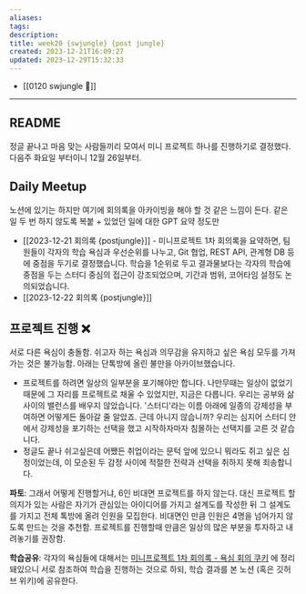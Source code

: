 ```yaml
---
aliases: 
tags: 
description:
title: week20 {swjungle} {post jungle}
created: 2023-12-21T16:09:27
updated: 2023-12-29T15:32:33
---
```

- [[0120 swjungle 🤖]]
___

## README

정글 끝나고 마음 맞는 사람들끼리 모여서 미니 프로젝트 하나를 진행하기로 결정했다. 다음주 화요일 부터이니 12월 26일부터.

## Daily Meetup

노션에 있기는 하지만 여기에 회의록을 아카이빙을 해야 할 것 같은 느낌이 든다. 같은 일 두 번 하지 않도록 복붙 + 있었던 일에 대한 GPT 요약 정도만

- [[2023-12-21 회의록 {postjungle}]] - 미니프로젝트 1차 회의록을 요약하면, 팀원들이 각자의 학습 욕심과 우선순위를 나누고, Git 협업, REST API, 관계형 DB 등에 중점을 두기로 결정했습니다. 학습을 1순위로 두고 결과물보다는 각자의 학습에 중점을 두는 스터디 중심의 접근이 강조되었으며, 기간과 범위, 코어타임 설정도 논의되었습니다.
- [[2023-12-22 회의록 {postjungle}]]

## 프로젝트 진행 ❌

서로 다른 욕심이 충돌함. 쉬고자 하는 욕심과 의무감을 유지하고 싶은 욕심 모두를 가져가는 것은 불가능함. 아래는 단톡방에 올린 불만을 아카이브했습니다.

- 프로젝트를 하려면 일상의 일부분을 포기해야만 합니다. 나만무때는 일상이 없었기 때문에 그 자리를 프로젝트로 채울 수 있었지만, 지금은 다릅니다. 우리는 공부와 삶 사이의 밸런스를 배우지 않았습니다. '스터디'라는 이름 아래에 일종의 강제성을 부여하면 어떻게든 돌아갈 줄 알았죠. 근데 아니지 않습니까? 우리는 심지어 스터디 안에서 강제성을 포기하는 선택을 했고 시작하자마자 침몰하는 선택지를 고른 것 같습니다.
- 정글도 끝나 쉬고싶은데 어쨌든 취업이라는 문턱 앞에 있으니 뭐라도 쥐고 싶은 심정이었는데, 이 모순된 두 감정 사이에 적절한 전략과 선택을 취하지 못해 죄송합니다.

**파토**: 그래서 어떻게 진행할거냐, 6인 비대면 프로젝트를 하지 않는다. 대신 프로젝트 할 의지가 있는 사람은 자기가 관심있는 아이디어를 가지고 설계도를 작성한 뒤 그 설계도를 가지고 전체 톡방에 올려 인원을 모집한다. 비대면인 만큼 인원은 4명을 넘어가지 않도록 만드는 것을 추천함. 프로젝트를 진행할때 만큼은 일상의 많은 부분을 투자하고 내려놓기를 권장함.

**학습공유**: 각자의 욕심들에 대해서는 [미니프로젝트 1차 회의록 - 욕심 회의 쿠키](https://www.notion.so/1-66131260ac94463ea1c98b34af420667?pvs=21) 에 정리돼있으니 서로 참조하여 학습을 진행하는 것으로 하되, 학습 결과를 본 노션 (혹은 깃허브 위키)에 공유한다.
